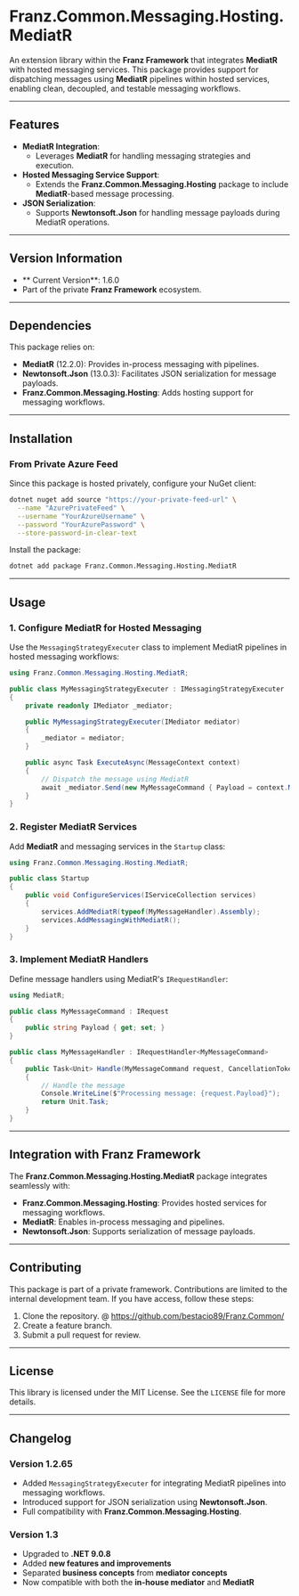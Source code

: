 # **Franz.Common.Messaging.Hosting.MediatR**

An extension library within the **Franz Framework** that integrates **MediatR** with hosted messaging services. This package provides support for dispatching messages using **MediatR** pipelines within hosted services, enabling clean, decoupled, and testable messaging workflows.

---

## **Features**

- **MediatR Integration**:
  - Leverages **MediatR** for handling messaging strategies and execution.
- **Hosted Messaging Service Support**:
  - Extends the **Franz.Common.Messaging.Hosting** package to include **MediatR**-based message processing.
- **JSON Serialization**:
  - Supports **Newtonsoft.Json** for handling message payloads during MediatR operations.

---

## **Version Information**

- ** Current Version**: 1.6.0
- Part of the private **Franz Framework** ecosystem.

---

## **Dependencies**

This package relies on:
- **MediatR** (12.2.0): Provides in-process messaging with pipelines.
- **Newtonsoft.Json** (13.0.3): Facilitates JSON serialization for message payloads.
- **Franz.Common.Messaging.Hosting**: Adds hosting support for messaging workflows.

---

## **Installation**

### **From Private Azure Feed**
Since this package is hosted privately, configure your NuGet client:

```bash
dotnet nuget add source "https://your-private-feed-url" \
  --name "AzurePrivateFeed" \
  --username "YourAzureUsername" \
  --password "YourAzurePassword" \
  --store-password-in-clear-text
```

Install the package:

```bash
dotnet add package Franz.Common.Messaging.Hosting.MediatR  
```

---

## **Usage**

### **1. Configure MediatR for Hosted Messaging**

Use the `MessagingStrategyExecuter` class to implement MediatR pipelines in hosted messaging workflows:

```csharp
using Franz.Common.Messaging.Hosting.MediatR;

public class MyMessagingStrategyExecuter : IMessagingStrategyExecuter
{
    private readonly IMediator _mediator;

    public MyMessagingStrategyExecuter(IMediator mediator)
    {
        _mediator = mediator;
    }

    public async Task ExecuteAsync(MessageContext context)
    {
        // Dispatch the message using MediatR
        await _mediator.Send(new MyMessageCommand { Payload = context.Message });
    }
}
```

### **2. Register MediatR Services**

Add **MediatR** and messaging services in the `Startup` class:

```csharp
using Franz.Common.Messaging.Hosting.MediatR;

public class Startup
{
    public void ConfigureServices(IServiceCollection services)
    {
        services.AddMediatR(typeof(MyMessageHandler).Assembly);
        services.AddMessagingWithMediatR();
    }
}
```

### **3. Implement MediatR Handlers**

Define message handlers using MediatR's `IRequestHandler`:

```csharp
using MediatR;

public class MyMessageCommand : IRequest
{
    public string Payload { get; set; }
}

public class MyMessageHandler : IRequestHandler<MyMessageCommand>
{
    public Task<Unit> Handle(MyMessageCommand request, CancellationToken cancellationToken)
    {
        // Handle the message
        Console.WriteLine($"Processing message: {request.Payload}");
        return Unit.Task;
    }
}
```

---

## **Integration with Franz Framework**

The **Franz.Common.Messaging.Hosting.MediatR** package integrates seamlessly with:
- **Franz.Common.Messaging.Hosting**: Provides hosted services for messaging workflows.
- **MediatR**: Enables in-process messaging and pipelines.
- **Newtonsoft.Json**: Supports serialization of message payloads.

---

## **Contributing**

This package is part of a private framework. Contributions are limited to the internal development team. If you have access, follow these steps:
1. Clone the repository. @ https://github.com/bestacio89/Franz.Common/
2. Create a feature branch.
3. Submit a pull request for review.

---

## **License**

This library is licensed under the MIT License. See the `LICENSE` file for more details.

---

## **Changelog**

### Version 1.2.65
- Added `MessagingStrategyExecuter` for integrating MediatR pipelines into messaging workflows.
- Introduced support for JSON serialization using **Newtonsoft.Json**.
- Full compatibility with **Franz.Common.Messaging.Hosting**.


### Version 1.3
- Upgraded to **.NET 9.0.8**
- Added **new features and improvements**
- Separated **business concepts** from **mediator concepts**
- Now compatible with both the **in-house mediator** and **MediatR**
